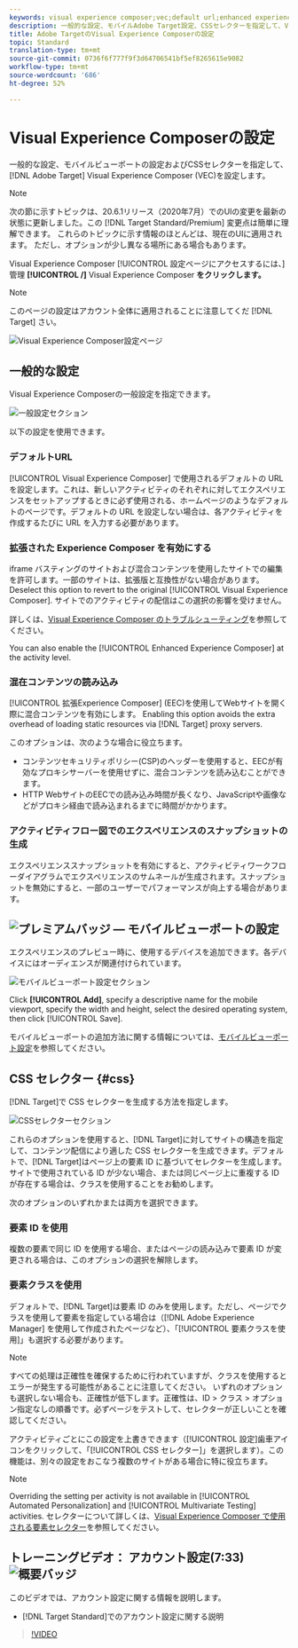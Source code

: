 ```yaml
---
keywords: visual experience composer;vec;default url;enhanced experience composer;eec;mixed content;experience snapshots;mobile viewport;css;css selectors
description: 一般的な設定、モバイルAdobe Target設定、CSSセレクターを指定して、Visual Experience Composer(VEC)を設定します。
title: Adobe TargetのVisual Experience Composerの設定
topic: Standard
translation-type: tm+mt
source-git-commit: 0736f6f777f9f3d64706541bf5ef8265615e9082
workflow-type: tm+mt
source-wordcount: '686'
ht-degree: 52%

---
```



# Visual Experience Composerの設定

一般的な設定、モバイルビューポートの設定およびCSSセレクターを指定して、 [!DNL Adobe Target] Visual Experience Composer  (VEC)を設定します。

>[!NOTE]
>
>次の節に示すトピックは、20.6.1リリース（2020年7月）でのUIの変更を最新の状態に更新しました。この [!DNL Target Standard/Premium] 変更点は簡単に理解できます。 これらのトピックに示す情報のほとんどは、現在のUIに適用されます。 ただし、オプションが少し異なる場所にある場合もあります。

Visual Experience Composer [!UICONTROL 設定ページにアクセスするには、] 管理 **[!UICONTROL /]** Visual Experience Composer **をクリックします。**

>[!NOTE]
>
>このページの設定はアカウント全体に適用されることに注意してくだ [!DNL Target] さい。

![Visual Experience Composer設定ページ](/help/administrating-target/assets/vec.png)

## 一般的な設定

Visual Experience Composerの一般設定を指定できます。

![一般設定セクション](/help/administrating-target/assets/general-settings.png)

以下の設定を使用できます。

### デフォルトURL

[!UICONTROL Visual Experience Composer] で使用されるデフォルトの URL を設定します。これは、新しいアクティビティのそれぞれに対してエクスペリエンスをセットアップするときに必ず使用される、ホームページのようなデフォルトのページです。デフォルトの URL を設定しない場合は、各アクティビティを作成するたびに URL を入力する必要があります。

### 拡張された Experience Composer を有効にする

iframe バスティングのサイトおよび混合コンテンツを使用したサイトでの編集を許可します。一部のサイトは、拡張版と互換性がない場合があります。 Deselect this option to revert to the original [!UICONTROL Visual Experience Composer]. サイトでのアクティビティの配信はこの選択の影響を受けません。

詳しくは、[Visual Experience Composer のトラブルシューティング](/help/c-experiences/c-visual-experience-composer/r-troubleshoot-composer/troubleshoot-composer.md)を参照してください。

You can also enable the [!UICONTROL Enhanced Experience Composer] at the activity level.

### 混在コンテンツの読み込み

[!UICONTROL 拡張Experience Composer] (EEC)を使用してWebサイトを開く際に混合コンテンツを有効にします。 Enabling this option avoids the extra overhead of loading static resources via [!DNL Target] proxy servers.

このオプションは、次のような場合に役立ちます。

* コンテンツセキュリティポリシー(CSP)のヘッダーを使用すると、EECが有効なプロキシサーバーを使用せずに、混合コンテンツを読み込むことができます。
* HTTP WebサイトのEECでの読み込み時間が長くなり、JavaScriptや画像などがプロキシ経由で読み込まれるまでに時間がかかります。

### アクティビティフロー図でのエクスペリエンスのスナップショットの生成

エクスペリエンススナップショットを有効にすると、アクティビティワークフローダイアグラムでエクスペリエンスのサムネールが生成されます。スナップショットを無効にすると、一部のユーザーでパフォーマンスが向上する場合があります。

## ![プレミアムバッジ](/help/assets/premium.png) — モバイルビューポートの設定

エクスペリエンスのプレビュー時に、使用するデバイスを追加できます。各デバイスにはオーディエンスが関連付けられています。

![モバイルビューポート設定セクション](/help/administrating-target/assets/mobile-viewport-configuration.png)

Click **[!UICONTROL Add]**, specify a descriptive name for the mobile viewport, specify the width and height, select the desired operating system, then click [!UICONTROL Save].

モバイルビューポートの追加方法に関する情報については、[モバイルビューポート設定](/help/c-experiences/c-visual-experience-composer/mobile-viewports.md)を参照してください。

## CSS セレクター {#css}

[!DNL Target]で CSS セレクターを生成する方法を指定します。

![CSSセレクターセクション](/help/administrating-target/assets/css-selectors.png)

これらのオプションを使用すると、[!DNL Target]に対してサイトの構造を指定して、コンテンツ配信により適した CSS セレクターを生成できます。デフォルトで、[!DNL Target]はページ上の要素 ID に基づいてセレクターを生成します。サイトで使用されている ID が少ない場合、または同じページ上に重複する ID が存在する場合は、クラスを使用することをお勧めします。

次のオプションのいずれかまたは両方を選択できます。

### 要素 ID を使用

複数の要素で同じ ID を使用する場合、またはページの読み込みで要素 ID が変更される場合は、このオプションの選択を解除します。

### 要素クラスを使用

デフォルトで、[!DNL Target]は要素 ID のみを使用します。ただし、ページでクラスを使用して要素を指定している場合は（[!DNL Adobe Experience Manager] を使用して作成されたページなど）、「[!UICONTROL 要素クラスを使用]」も選択する必要があります。

>[!NOTE]
>
>すべての処理は正確性を確保するために行われていますが、クラスを使用するとエラーが発生する可能性があることに注意してください。 いずれのオプションも選択しない場合も、正確性が低下します。正確性は、ID > クラス > オプション指定なしの順番です。必ずページをテストして、セレクターが正しいことを確認してください。

アクティビティごとにこの設定を上書きできます（[!UICONTROL 設定]歯車アイコンをクリックして、「[!UICONTROL CSS セレクター]」を選択します）。この機能は、別々の設定をおこなう複数のサイトがある場合に特に役立ちます。

>[!NOTE]
>
>Overriding the setting per activity is not available in [!UICONTROL Automated Personalization] and [!UICONTROL Multivariate Testing] activities.  セレクターについて詳しくは、[Visual Experience Composer で使用される要素セレクター](/help/c-experiences/c-visual-experience-composer/vec-selectors.md)を参照してください。

## トレーニングビデオ： アカウント設定(7:33) ![概要バッジ](/help/assets/overview.png)

このビデオでは、アカウント設定に関する情報を説明します。

* [!DNL Target Standard]でのアカウント設定に関する説明

>[!VIDEO](https://video.tv.adobe.com/v/17379)

